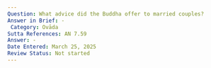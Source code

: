 ```yaml
---
Question: What advice did the Buddha offer to married couples?
Answer in Brief: -
 Category: Ovāda
Sutta References: AN 7.59
Answer: -
Date Entered: March 25, 2025
Review Status: Not started
---
```

